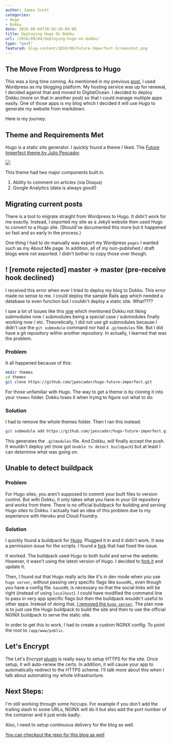```yaml
---
author: James Scott
categories:
- Hugo
- Dokku
date: 2016-09-04T20:56:20-04:00
title: Deploying Hugo On Dokku
url: /2016/09/04/deploying-hugo-on-dokku/
type: "post"
featured: blog-content/2016/09/Future-Imperfect-Screenshot.png
---
```


## The Move From Wordpress to Hugo

This was a long time coming. As mentioned in my previous
[post](/2016/09/03/new-blog-new-server/), I used Wordpress as my blogging
platform. My hosting service was up for renewal, I decided against that and
moved to DigitalOcean. I decided to deploy Dokku (more on that in another post)
so that I could manage multiple apps easily. One of those apps is my blog which
I decided it will use Hugo to generate my website from markdown.

Here is my journey.

## Theme and Requirements Met
Hugo is a static site generator. I quickly found a theme I liked. The [Future
Imperfect theme by Julio Pescador](http://themes.gohugo.io/future-imperfect/).

![](/img//blog-content/2016/09/Future-Imperfect-Screenshot.png)

This theme had two major components built in.

1. Ability to comment on articles (via Disqus)
1. Google Analytics (data is always good!)

## Migrating current posts

There is a tool to migrate straight from Wordpress to Hugo. It didn't work for
me exactly. Instead, I exported my site as a Jekyll website then used Hugo to
convert to a Hugo site. (Should've documented this more but it happened so fast
and so early in the process.)

One thing I had to do manually was export my Wordpress `pages` I wanted such as
my About Me page. In addition, all of my non-published / draft blogs were not
exported. I didn't bother to copy those over though.


## ! [remote rejected] master -> master (pre-receive hook declined)

I received this error when ever I tried to deploy my blog to Dokku.
This error made no sense to me. I could deploy the sample Rails app which needed
a database to even function but I couldn't deploy a static site. What????

I saw a lot of issues like this
[one](https://github.com/dokku/dokku/issues/2154) which mentioned Dokku not
liking submodules now / submodules being a special case / submodules finally
working now / etc. Theoretically, I did not use git submodules because I didn't
use the `git submodule` command nor had a `.gitmodules` file. But I did have a
git repository within another repository. In actually, I learned that was the
problem.

### Problem

It all happened because of this:

```sh
mkdir themes
cd themes
git clone https://github.com/jpescador/hugo-future-imperfect.git
```

For those unfamiliar with Hugo. The way to get a theme is by cloning it into
your `themes` folder. Dokku loses it when trying to figure out what to do.

### Solution

I had to remove the whole themes folder. Then I ran this instead:

```sh
git submodule add https://github.com/jpescador/hugo-future-imperfect.git themes/hugo-future-imperfect
```

This generates the `.gitmodules` file. And Dokku, will finally accept the push.
It wouldn't deploy yet (now got `Unable to detect buildpack`) but at least I
can determine what was going on.

## Unable to detect buildpack

### Problem
For Hugo sites, you aren't supposed to commit your built files to version
control. But with Dokku, it only takes what you have in your Git repository and
works from there. There is no official buildpack for building and serving Hugo
sites to Dokku. I actually had an idea of this problem due to my experience with
Heroku and Cloud Foundry.

### Solution
I quickly found a buildpack for [Hugo](https://github.com/roperzh/heroku-buildpack-hugo).
Plugged it in and it didn't work. It was a permission issue for the scripts.
I found a [fork](https://github.com/AlexSnet/heroku-buildpack-hugo) that had
fixed the issue.

It worked. The buildpack used Hugo to both build and serve the website.
However, it wasn't using the latest version of Hugo. I decided to
[fork it](https://github.com/jcscottiii/heroku-buildpack-hugo) and update it.

Then, I found out that Hugo really acts like it's in dev mode when you use
`hugo server`, without passing very specific flags like `baseURL`, even though
you have a config file. `baseURL` is necessary so that the social links will be
right (instead of using `localhost`). I could have modified the command line to
pass in very app specific flags but then the buildpack wouldn't useful to other
apps. Instead of doing that, [I removed the `hugo server`](https://github.com/jcscottiii/heroku-buildpack-hugo/commit/48c37f0c64af9d8c1ad033e8d615faba425da82e).
The plan now is to just use the Hugo buildpack to build the site and then to use
the official NGINX buildpack to serve the static site.

In order to get this to work, I had to create a custom NGINX config. To point
the root to `/app/www/public`.

## Let's Encrypt
The Let's Encrypt [plugin](https://github.com/dokku/dokku-letsencrypt) is really
easy to setup HTTPS for the site. Once setup, it will auto-renew the certs.
In addition, it will cause your app to automatically redirect to the HTTPS
scheme. I'll talk more about this when I talk about automating my whole
infrastructure.

## Next Steps:
I'm still working through some hiccups. For example if you don't add the trailing
slash to some URLs, NGINX will do it but also add the port number of the
container and it just ends badly.

Also, I need to setup continuous delivery for the blog as well.

[You can checkout the repo for this blog as well](https://github.com/jcscottiii/jamescscott.io)
